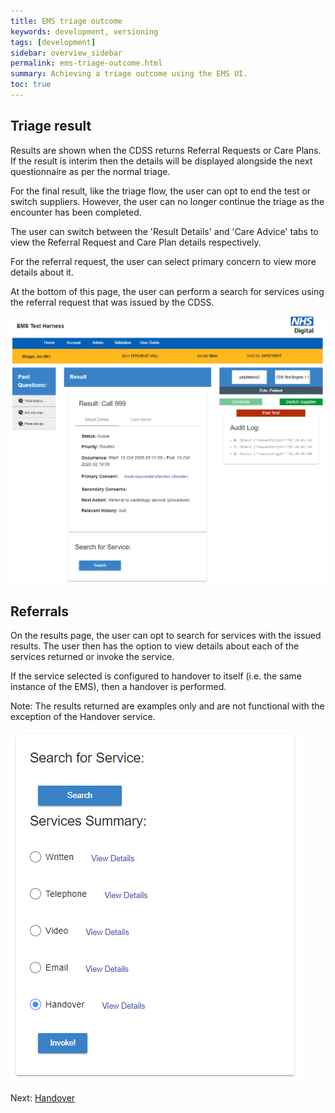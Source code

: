 ```yaml
---
title: EMS triage outcome
keywords: development, versioning
tags: [development]
sidebar: overview_sidebar
permalink: ems-triage-outcome.html
summary: Achieving a triage outcome using the EMS UI.
toc: true
---
```


## Triage result

Results are shown when the CDSS returns Referral Requests or Care Plans. If the result is interim then the details will be displayed alongside the next questionnaire as per the normal triage.

For the final result, like the triage flow, the user can opt to end the test or switch suppliers. However, the user can no longer continue the triage as the encounter has been completed.

The user can switch between the 'Result Details' and 'Care Advice' tabs to view the Referral Request and Care Plan details respectively.

For the referral request, the user can select primary concern to view more details about it.

At the bottom of this page, the user can perform a search for services using the referral request that was issued by the CDSS.

![ems result details](/images/ems-result-details.png)

## Referrals
On the results page, the user can opt to search for services with the issued results. The user then has the option to view details about each of the services returned or invoke the service.

If the service selected is configured to handover to itself (i.e. the same instance of the EMS), then a handover is performed.

Note: The results returned are examples only and are not functional with the exception of the Handover service.

![ems service search](/images/ems-service-search.png)

Next: [Handover](handover.html)